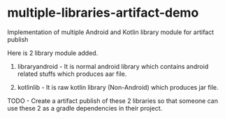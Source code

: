 # multiple-libraries-artifact-demo
Implementation of multiple Android and Kotlin library module for artifact publish

Here is 2 library module added.

1. libraryandroid - It is normal android library which contains android related stuffs which produces aar file.

2. kotlinlib - It is raw kotlin library (Non-Android) which produces jar file.

TODO - Create a artifact publish of these 2 libraries so that someone can use these 2 as a gradle dependencies in their project.
